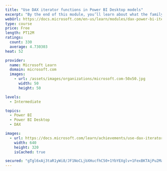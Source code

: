 ```yaml
---
title: "Use DAX iterator functions in Power BI Desktop models"
excerpt: "By the end of this module, you’ll learn about what the family of iterator functions can do and how to use them in your DAX calculations. Calculations will include custom summarizations, ranking, and concatenation."
webUrl: https://docs.microsoft.com/en-us/learn/modules/dax-power-bi-iterator-functions/
type: course
price: Free
length: PT12M
ratings:
  count: 330
  average: 4.730303
heat: 52

provider:
  name: Microsoft Learn
  domain: microsoft.com
  images:
    - url: /assets/images/organizations/microsoft.com-50x50.jpg
      width: 50
      height: 50

levels:
  - Intermediate

topics:
  - Power BI
  - Power BI Desktop
  - DAX

images:
  - url: https://docs.microsoft.com/learn/achievements/use-dax-iterator-functions-power-bi-desktop-social.png
    width: 640
    height: 320
    isCached: true

secured: "gTgl6xAj3taR1yWi8/JF1NoCLjbXHucfhC50+1YbYEXglv+1FexBKTAjPu2Ma6KYUWYBbpXUdvoNWH/jr9O2aQNXoRC+Lg/5SH+sNcgwDUNn1BkeuKzp+rUP+PiTHJ9Mwrm7gNcEcI4ygjbV9yU/ByawHisD2Du72VQIwDXzjMHTAwmwRSbr8XLFyqcg04P0v5TiRN9rWNURtCIyM4LXaIszSFfKUUZdp2o2zR647kOLZS2SYUbvDzuJt932smyHSGUiDggtb+Fo6zrT64AqlMgOfLNMFvQCJ5caCBSdG6MGbhjEf81jnMNmKjlcMaVACcI5plMAMRwuEgqrzvQ963Q4VpYgx/NjMdYwVMCRnIvNGRx0qPlgeZfFgnHq7i57VG7NwFJzsTF/re86zrYu4S699kbSsa+DskDAjDlyHOo=;Ff+YdDfvxVCsWQ3uUngikA=="
---
```


